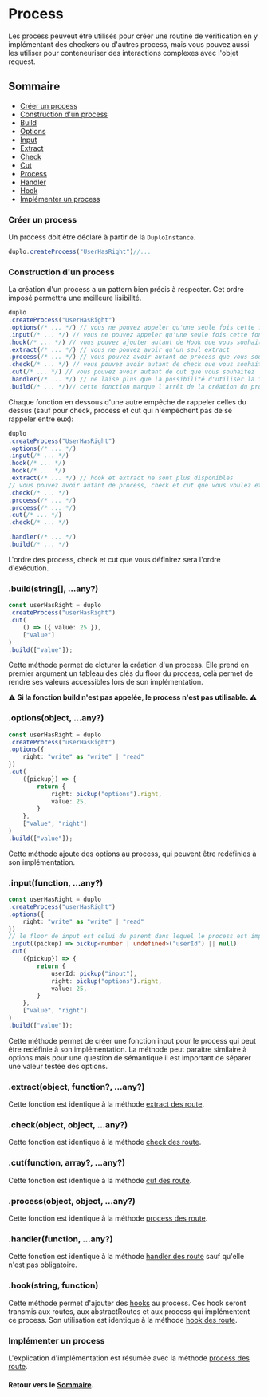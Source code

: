 # Process
Les process peuveut être utilisés pour créer une routine de vérification en y implémentant des checkers ou d'autres process, mais vous pouvez aussi les utiliser pour conteneuriser des interactions complexes avec l'objet request.

## Sommaire
- [Créer un process](#créer-un-process)
- [Construction d'un process](#construction-dun-process)
- [Build](#buildstring-any)
- [Options](#optionsobject-any)
- [Input](#inputfunction-any)
- [Extract](#extractobject-function-any)
- [Check](#checkobject-object-any)
- [Cut](#cutfunction-array-any)
- [Process](#processobject-object-any)
- [Handler](#handlerfunction-any)
- [Hook](#hookstring-function)
- [Implémenter un process](#implémenter-un-process)

### Créer un process
Un process doit être déclaré à partir de la `DuploInstance`.

```ts
duplo.createProcess("UserHasRight")//...
```

### Construction d'un process
La création d'un process a un pattern bien précis à respecter. Cet ordre imposé permettra une meilleure lisibilité.

```ts
duplo
.createProcess("UserHasRight")
.options(/* ... */) // vous ne pouvez appeler qu'une seule fois cette fonction
.input(/* ... */) // vous ne pouvez appeler qu'une seule fois cette fonction
.hook(/* ... */) // vous pouvez ajouter autant de Hook que vous souhaitez
.extract(/* ... */) // vous ne pouvez avoir qu'un seul extract
.process(/* ... */) // vous pouvez avoir autant de process que vous souhaitez
.check(/* ... */) // vous pouvez avoir autant de check que vous souhaitez
.cut(/* ... */) // vous pouvez avoir autant de cut que vous souhaitez
.handler(/* ... */) // ne laise plus que la possibilité d'utiliser la fonction build
.build(/* ... */)// cette fonction marque l'arrêt de la création du process
```

Chaque fonction en dessous d'une autre empêche de rappeler celles du dessus (sauf pour check, process et cut qui n'empêchent pas de se rappeler entre eux):

```ts
duplo
.createProcess("UserHasRight")
.options(/* ... */)
.input(/* ... */)
.hook(/* ... */) 
.hook(/* ... */) 
.extract(/* ... */) // hook et extract ne sont plus disponibles
// vous pouvez avoir autant de process, check et cut que vous voulez et dans l'ordre que vous voulez.
.check(/* ... */) 
.process(/* ... */)
.process(/* ... */) 
.cut(/* ... */) 
.check(/* ... */)

.handler(/* ... */)
.build(/* ... */)
```
L'ordre des process, check et cut que vous définirez sera l'ordre d'exécution.

### .build(string[], ...any?)
```ts
const userHasRight = duplo
.createProcess("userHasRight")
.cut(
    () => ({ value: 25 }),
    ["value"]
)
.build(["value"]);
```
Cette méthode permet de cloturer la création d'un process. Elle prend en premier argument un tableau des clés du floor du process, celà permet de rendre ses valeurs accessibles lors de son implémentation.

**⚠️ Si la fonction build n'est pas appelée, le process n'est pas utilisable. ⚠️**

### .options(object, ...any?)
```ts
const userHasRight = duplo
.createProcess("userHasRight")
.options({
    right: "write" as "write" | "read" 
})
.cut(
    ({pickup}) => {
        return {
            right: pickup("options").right,
            value: 25,
        }
    },
    ["value", "right"]
)
.build(["value"]);
```

Cette méthode ajoute des options au process, qui peuvent être redéfinies à son implémentation.

### .input(function, ...any?)
```ts
const userHasRight = duplo
.createProcess("userHasRight")
.options({
    right: "write" as "write" | "read" 
})
// le floor de input est celui du parent dans lequel le process est implémenté
.input((pickup) => pickup<number | undefined>("userId") || null)
.cut(
    ({pickup}) => {
        return {
            userId: pickup("input"),
            right: pickup("options").right,
            value: 25,
        }
    },
    ["value", "right"]
)
.build(["value"]);
```

Cette méthode permet de créer une fonction input pour le process qui peut être redéfinie à son implémentation. La méthode peut paraitre similaire à options mais pour une question de sémantique il est important de séparer une valeur testée des options.

### .extract(object, function?, ...any?)
Cette fonction est identique à la méthode [extract des route](./Route.md#extractobject-function-any).

### .check(object, object, ...any?)
Cette fonction est identique à la méthode [check des route](./Route.md#checkobject-object-any).

### .cut(function, array?, ...any?)
Cette fonction est identique à la méthode [cut des route](./Route.md#cutfunction-array-any).

### .process(object, object, ...any?)
Cette fonction est identique à la méthode [process des route](./Route.md#processobject-object-any).

### .handler(function, ...any?)
Cette fonction est identique à la méthode [handler des route](./Route.md#handlerfunction-any) sauf qu'elle n'est pas obligatoire.

### .hook(string, function)
Cette méthode permet d'ajouter des [hooks](./Hook.md) au process. Ces hook seront transmis aux routes, aux abstractRoutes et aux process qui implémentent ce process. Son utilisation est identique à la méthode [hook des route](./Route.md#hookstring-function).

### Implémenter un process
L'explication d'implémentation est résumée avec la méthode [process des route](./Route.md#processobject-object-any).

#### Retour vers le [Sommaire](#sommaire).